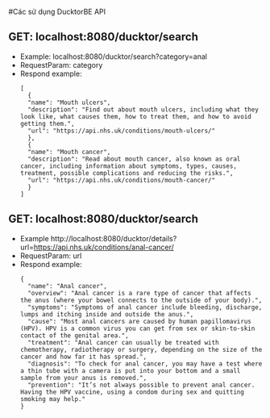 
#Các sử dụng DucktorBE API

## GET: localhost:8080/ducktor/search

- Example: localhost:8080/ducktor/search?category=anal
- RequestParam: category
- Respond example:
  ```
  [
    {
    "name": "Mouth ulcers",
    "description": "Find out about mouth ulcers, including what they look like, what causes them, how to treat them, and how to avoid getting them.",
    "url": "https://api.nhs.uk/conditions/mouth-ulcers/"
    },
    {
    "name": "Mouth cancer",
    "description": "Read about mouth cancer, also known as oral cancer, including information about symptoms, types, causes, treatment, possible complications and reducing the risks.",
    "url": "https://api.nhs.uk/conditions/mouth-cancer/"
    }
  ]

## GET: localhost:8080/ducktor/search
- Example http://localhost:8080/ducktor/details?url=https://api.nhs.uk/conditions/anal-cancer/
- RequestParam: url
- Respond example:
  ```
  {
    "name": "Anal cancer",
    "overview": "Anal cancer is a rare type of cancer that affects the anus (where your bowel connects to the outside of your body).",
    "symptoms": "Symptoms of anal cancer include bleeding, discharge, lumps and itching inside and outside the anus.",
    "cause": "Most anal cancers are caused by human papillomavirus (HPV). HPV is a common virus you can get from sex or skin-to-skin contact of the genital area.",
    "treatment": "Anal cancer can usually be treated with chemotherapy, radiotherapy or surgery, depending on the size of the cancer and how far it has spread.",
    "diagnosis": "To check for anal cancer, you may have a test where a thin tube with a camera is put into your bottom and a small sample from your anus is removed.",
    "prevention": "It’s not always possible to prevent anal cancer. Having the HPV vaccine, using a condom during sex and quitting smoking may help."
  }

